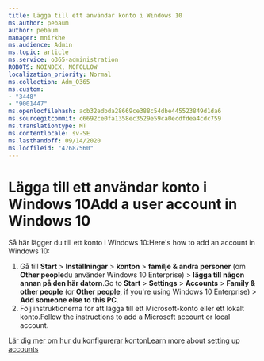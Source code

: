 ```yaml
---
title: Lägga till ett användar konto i Windows 10
ms.author: pebaum
author: pebaum
manager: mnirkhe
ms.audience: Admin
ms.topic: article
ms.service: o365-administration
ROBOTS: NOINDEX, NOFOLLOW
localization_priority: Normal
ms.collection: Adm_O365
ms.custom:
- "3448"
- "9001447"
ms.openlocfilehash: acb32edbda28669ce388c54dbe445523849d1da6
ms.sourcegitcommit: c6692ce0fa1358ec3529e59ca0ecdfdea4cdc759
ms.translationtype: MT
ms.contentlocale: sv-SE
ms.lasthandoff: 09/14/2020
ms.locfileid: "47687560"
---
```

# <a name="add-a-user-account-in-windows-10"></a><span data-ttu-id="ef676-102">Lägga till ett användar konto i Windows 10</span><span class="sxs-lookup"><span data-stu-id="ef676-102">Add a user account in Windows 10</span></span>

<span data-ttu-id="ef676-103">Så här lägger du till ett konto i Windows 10:</span><span class="sxs-lookup"><span data-stu-id="ef676-103">Here's how to add an account in Windows 10:</span></span>

1. <span data-ttu-id="ef676-104">Gå till **Start**  >  **Inställningar**  >  **konton**  >  **familje & andra personer** (om **Other people**du använder Windows 10 Enterprise) > **lägga till någon annan på den här datorn**.</span><span class="sxs-lookup"><span data-stu-id="ef676-104">Go to **Start** > **Settings** > **Accounts** > **Family & other people** (or **Other people**, if you're using Windows 10 Enterprise) > **Add someone else to this PC**.</span></span>
2. <span data-ttu-id="ef676-105">Följ instruktionerna för att lägga till ett Microsoft-konto eller ett lokalt konto.</span><span class="sxs-lookup"><span data-stu-id="ef676-105">Follow the instructions to add a Microsoft account or local account.</span></span>

[<span data-ttu-id="ef676-106">Lär dig mer om hur du konfigurerar konton</span><span class="sxs-lookup"><span data-stu-id="ef676-106">Learn more about setting up accounts</span></span>](https://support.microsoft.com/help/17197/)
